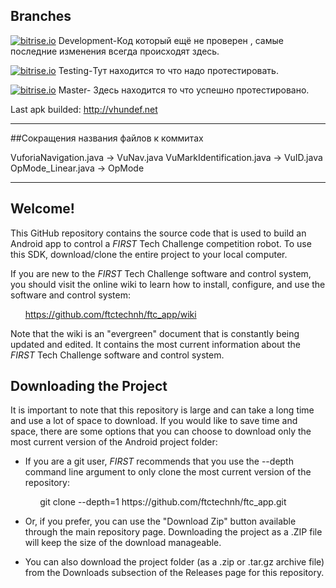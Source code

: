 
## Branches

[![bitrise.io](https://www.bitrise.io/app/f9f7ee832225949b/status.svg?token=5bFV4dl5l9fj6wSEKa5eow&branch=Development)]()     Development-Код который ещё не проверен , самые последние изменения всегда происходят здесь.

[![bitrise.io](https://www.bitrise.io/app/f9f7ee832225949b/status.svg?token=5bFV4dl5l9fj6wSEKa5eow&branch=Testing)]()  Testing-Тут находится то что надо протестировать.

[![bitrise.io](https://www.bitrise.io/app/f9f7ee832225949b/status.svg?token=5bFV4dl5l9fj6wSEKa5eow&branch=master)]()  Master- Здесь находится то что успешно протестировано.


Last apk builded: http://vhundef.net

 -------

##Сокращения названия файлов к коммитах

VuforiaNavigation.java -> VuNav.java
VuMarkIdentification.java -> VuID.java
OpMode_Linear.java -> OpMode

---------

## Welcome!
This GitHub repository contains the source code that is used to build an Android app to control a *FIRST* Tech Challenge competition robot.  To use this SDK, download/clone the entire project to your local computer.

If you are new to the *FIRST* Tech Challenge software and control system, you should visit the online wiki to learn how to install, configure, and use the software and control system:

&nbsp;&nbsp;&nbsp;&nbsp;&nbsp;&nbsp;https://github.com/ftctechnh/ftc_app/wiki

Note that the wiki is an "evergreen" document that is constantly being updated and edited.  It contains the most current information about the *FIRST* Tech Challenge software and control system.

## Downloading the Project
It is important to note that this repository is large and can take a long time and use a lot of space to download. If you would like to save time and space, there are some options that you can choose to download only the most current version of the Android project folder:

* If you are a git user, *FIRST* recommends that you use the --depth command line argument to only clone the most current version of the repository:

<p>&nbsp;&nbsp;&nbsp;&nbsp;&nbsp;&nbsp;&nbsp;&nbsp;&nbsp;&nbsp;&nbsp;&nbsp;git clone --depth=1 https://github.com/ftctechnh/ftc_app.git</p>

* Or, if you prefer, you can use the "Download Zip" button available through the main repository page.  Downloading the project as a .ZIP file will keep the size of the download manageable.

* You can also download the project folder (as a .zip or .tar.gz archive file) from the Downloads subsection of the Releases page for this repository.

